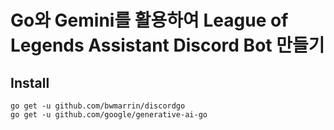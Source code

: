 # Go와 Gemini를 활용하여 League of Legends Assistant Discord Bot 만들기

## Install
```shell
go get -u github.com/bwmarrin/discordgo
go get -u github.com/google/generative-ai-go
```

